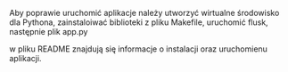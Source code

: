 Aby poprawie uruchomić aplikacje należy utworzyć wirtualne środowisko dla Pythona, zainstaloiwać biblioteki z pliku Makefile, uruchomić flusk, następnie plik app.py

w pliku README znajdują się informacje o instalacji oraz uruchomienu aplikacji.